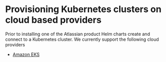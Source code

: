 # Provisioning Kubernetes clusters on cloud based providers
Prior to installing one of the Atlassian product Helm charts create and connect to a Kubernetes cluster. We currently support the following cloud providers

* [Amazon EKS](EKS_SETUP.md) 